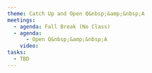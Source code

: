 ```yaml
---
theme: Catch Up and Open Q&nbsp;&amp;&nbsp;A
meetings:
  - agenda: Fall Break (No Class)
  - agenda:
      - Open Q&nbsp;&amp;&nbsp;A
    video:
tasks:
  - TBD
---
```

